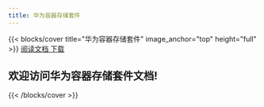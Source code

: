 ```yaml
---
title: 华为容器存储套件
---
```


{{< blocks/cover title="华为容器存储套件" image_anchor="top" height="full" >}}
<a class="btn btn-lg btn-primary me-3 mb-4" href="/css-docs/docs">
  阅读文档 <i class="fas fa-arrow-alt-circle-right ms-2"></i>
</a>
<a class="btn btn-lg btn-secondary me-3 mb-4" href="https://github.com/Huawei/eSDK_K8S_Plugin/releases">
  下载 <i class="fab fa-github ms-2 "></i>
</a>
<h2 class="mt-5">欢迎访问华为容器存储套件文档!</h2>
{{< /blocks/cover >}}
